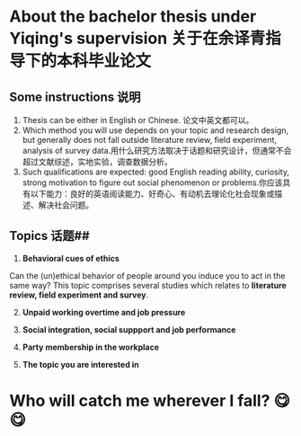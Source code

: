 
# About the bachelor thesis under Yiqing's supervision 关于在余译青指导下的本科毕业论文

## Some instructions 说明 ##

1. Thesis can be either in English or Chinese. 论文中英文都可以。
2. Which method you will use depends on your topic and research design, but generally does not fall outside literature review, field experiment, analysis of survey data.用什么研究方法取决于话题和研究设计，但通常不会超过文献综述，实地实验，调查数据分析。
3. Such qualifications are expected: good English reading ability, curiosity, strong motivation to figure out social phenomenon or problems.你应该具有以下能力：良好的英语阅读能力、好奇心、有动机去理论化社会现象或描述、解决社会问题。

## Topics 话题##

1. **Behavioral cues of ethics**
  
  Can the (un)ethical behavior of people around you induce you to act in the same way?
  This topic comprises several studies which relates to **literature review, field experiment and survey**. 

2. **Unpaid working overtime and job pressure**
   
3. **Social integration, social suppport and job performance** 

4. **Party membership in the workplace**

5. **The topic you are interested in**





# Who will catch me wherever I fall? :yum: :yum:




